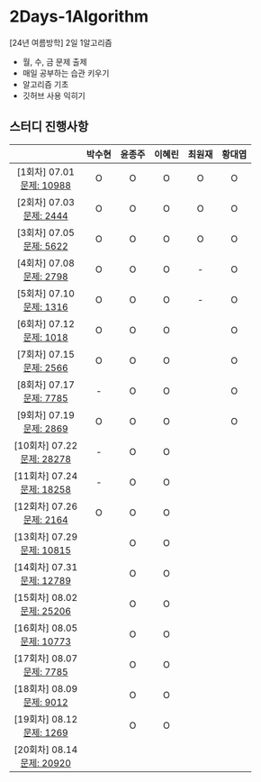 # 2Days-1Algorithm
[24년 여름방학] 2일 1알고리즘

- 월, 수, 금 문제 출제
- 매일 공부하는 습관 키우기
- 알고리즘 기초
- 깃허브 사용 익히기

## 스터디 진행사항

||박수현|윤종주|이혜린|최원재|황대엽|
|:---:|:---:|:---:|:---:|:---:|:---:|
|[1회차] 07.01 <br> [문제: 10988](https://www.acmicpc.net/problem/10988) |O|O|O|O|O|
|[2회차] 07.03 <br> [문제: 2444](https://www.acmicpc.net/problem/2444) |O|O|O|O|O|
|[3회차] 07.05 <br> [문제: 5622](https://www.acmicpc.net/problem/5622) |O|O|O|O|O|
|[4회차] 07.08 <br> [문제: 2798](https://www.acmicpc.net/problem/2798) |O|O|O|-|O|
|[5회차] 07.10 <br> [문제: 1316](https://www.acmicpc.net/problem/1316) |O|O|O|-|O|
|[6회차] 07.12 <br> [문제: 1018](https://www.acmicpc.net/problem/1018) |O|O|O||O|
|[7회차] 07.15 <br> [문제: 2566](https://www.acmicpc.net/problem/2566) |O|O|O||O|
|[8회차] 07.17 <br> [문제: 7785](https://www.acmicpc.net/problem/7785) |-|O|O||O|
|[9회차] 07.19 <br> [문제: 2869](https://www.acmicpc.net/problem/2869) |O|O|O||O|
|[10회차] 07.22 <br> [문제: 28278](https://www.acmicpc.net/problem/28278) |-|O|O|||
|[11회차] 07.24 <br> [문제: 18258](https://www.acmicpc.net/problem/18258) |-|O|O|||
|[12회차] 07.26 <br> [문제: 2164](https://www.acmicpc.net/problem/2164) |O|O|O|||
|[13회차] 07.29 <br> [문제: 10815](https://www.acmicpc.net/problem/10815) ||O|O|||
|[14회차] 07.31 <br> [문제: 12789](https://www.acmicpc.net/problem/12789) ||O|O|||
|[15회차] 08.02 <br> [문제: 25206](https://www.acmicpc.net/problem/25206) ||O|O|||
|[16회차] 08.05 <br> [문제: 10773](https://www.acmicpc.net/problem/10773) ||O|O|||
|[17회차] 08.07 <br> [문제: 7785](https://www.acmicpc.net/problem/7785) ||O|O|||
|[18회차] 08.09 <br> [문제: 9012](https://www.acmicpc.net/problem/9012) ||O|O|||
|[19회차] 08.12 <br> [문제: 1269](https://www.acmicpc.net/problem/1269) ||O|O|||
|[20회차] 08.14 <br> [문제: 20920](https://www.acmicpc.net/problem/20920) ||||||
